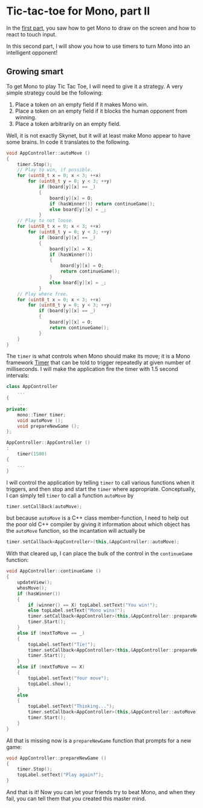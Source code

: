 # Tic-tac-toe for Mono, part II

In the [first part](README.md), you saw how to get Mono to draw on the
screen and how to react to touch input.

In this second part, I will show you how to use timers to turn Mono into an intelligent opponent!

## Growing smart

To get Mono to play Tic Tac Toe, I will need to give it a strategy.  A
very simple strategy could be the following:

1. Place a token on an empty field if it makes Mono win.
1. Place a token on an empty field if it blocks the human opponent from winning.
1. Place a token arbitrarily on an empty field.

Well, it is not exactly Skynet, but it will at least make Mono appear to
have some brains.  In code it translates to the following.

```cpp
void AppController::autoMove ()
{
    timer.Stop();
    // Play to win, if possible.
    for (uint8_t x = 0; x < 3; ++x)
        for (uint8_t y = 0; y < 3; ++y)
            if (board[y][x] == _)
            {
                board[y][x] = O;
                if (hasWinner()) return continueGame();
                else board[y][x] = _;
            }
    // Play to not loose.
    for (uint8_t x = 0; x < 3; ++x)
        for (uint8_t y = 0; y < 3; ++y)
            if (board[y][x] == _)
            {
                board[y][x] = X;
                if (hasWinner())
                {
                    board[y][x] = O;
                    return continueGame();
                }
                else board[y][x] = _;
            }
    // Play where free.
    for (uint8_t x = 0; x < 3; ++x)
        for (uint8_t y = 0; y < 3; ++y)
            if (board[y][x] == _)
            {
                board[y][x] = O;
                return continueGame();
            }
    }
}
```

The `timer` is what controls when Mono should make its move; it is
a Mono framework [Timer](http://developer.openmono.com/en/latest/reference/mono_Timer.html)
that can be told to trigger repeatedly at given number of milliseconds.
I will make the application fire the timer with 1.5 second intervals:

```cpp
class AppController
    ...
{
    ...
private:
    mono::Timer timer;
    void autoMove ();
    void prepareNewGame ();
};

AppController::AppController ()
:
    timer(1500)
{
    ...
}
```

I will control the application by telling `timer` to call
various functions
when it triggers, and then stop and start the `timer` where appropriate.
Conceptually, I can simply tell `timer` to call a function `autoMove` by
```cpp
timer.setCallBack(autoMove);
```
but because `autoMove` is a C++ class member-function, I need to help out the poor old C++ compiler by giving it information about which object has the
`autoMove` function, so the incantation will actually be
```cpp
timer.setCallback<AppController>(this,&AppController::autoMove);
```

With that cleared up, I can place the bulk of the control in the
`continueGame` function:

```cpp
void AppController::continueGame ()
{
    updateView();
    whosMove();
    if (hasWinner())
    {
        if (winner() == X) topLabel.setText("You win!");
        else topLabel.setText("Mono wins!");
        timer.setCallback<AppController>(this,&AppController::prepareNewGame);
        timer.Start();
    }
    else if (nextToMove == _)
    {
        topLabel.setText("Tie!");
        timer.setCallback<AppController>(this,&AppController::prepareNewGame);
        timer.Start();
    }
    else if (nextToMove == X)
    {
        topLabel.setText("Your move");
        topLabel.show();
    }
    else
    {
        topLabel.setText("Thinking...");
        timer.setCallback<AppController>(this,&AppController::autoMove);
        timer.Start();
    }
}
```

All that is missing now is a `prepareNewGame` function that prompts for a new game:

```cpp
void AppController::prepareNewGame ()
{
    timer.Stop();
    topLabel.setText("Play again?");
}
```

And that is it!  Now you can let your friends try to beat Mono, and when
they fail, you can tell them that *you* created this master mind.
